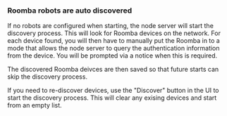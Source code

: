 ### Roomba robots are auto discovered
If no robots are configured when starting, the node server will start the discovery process.
This will look for Roomba devices on the network. For each device found, you will then have
to manually put the Roomba in to a mode that allows the node server to query the authentication
information from the device.  You will be prompted via a notice when this is required.

The discovered Roomba deivces are then saved so that future starts can skip the discovery process.

If you need to re-discover devices, use the "Discover" button in the UI to start the discovery
process.  This will clear any exising devices and start from an empty list.
